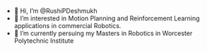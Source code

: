 - 👋 Hi, I’m @RushiPDeshmukh
- 👀 I’m interested in Motion Planning and Reinforcement Learning applications in commercial Robotics.
- 🌱 I’m currently persuing my Masters in Robotics in Worcester Polytechnic Institute
<!-- - 💞️ I’m looking to collaborate on ... -->
<!-- - 📫 How to reach me -->

<!---
RushiPDeshmukh/RushiPDeshmukh is a ✨ special ✨ repository because its `README.md` (this file) appears on your GitHub profile.
You can click the Preview link to take a look at your changes.
--->
